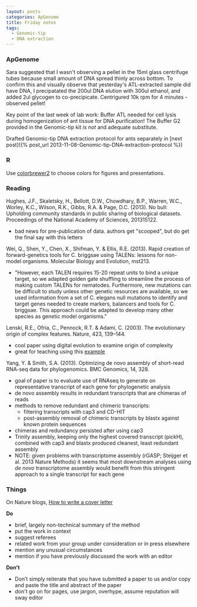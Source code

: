 ```yaml
---
layout: posts
categories: ApGenome
title: Friday notes
tags:
  - Genomic-tip
  - DNA extraction
---
```


### ApGenome

Sara suggested that I wasn't observing a pellet in the 15ml glass centrifuge tubes because small amount of DNA spread thinly across bottom. To confirm this and visually observe that yesterday's ATL-extracted sample did have DNA, I precipatated the 200ul DNA elution with 300ul ethanol, and added 2ul glycogen to co-precipicate. Centrigured 10k rpm for 4 minutes - observed pellet! 

Key point of the last week of lab work: Buffer ATL needed for cell lysis during homogenization of ant tissue for DNA purification! The Buffer G2 provided in the Genomic-tip kit *is not* and adequate substitute.

Drafted Genomic-tip DNA extraction protocol for ants separately in [next post]({% post_url 2013-11-08-Genomic-tip-DNA-extraction-protocol %})

### R

Use [colorbrewer2](http://colorbrewer2.org/) to choose colors for figures and presentations.

### Reading

Hughes, J.F., Skaletsky, H., Bellott, D.W., Chowdhary, B.P., Warren, W.C., Worley, K.C., Wilson, R.K., Gibbs, R.A. & Page, D.C. (2013). No bull: Upholding community standards in public sharing of biological datasets. Proceedings of the National Academy of Sciences, 201315122.

  - bad news for pre-publication of data. authors get "scooped", but do get the final say with this letters

Wei, Q., Shen, Y., Chen, X., Shifman, Y. & Ellis, R.E. (2013). Rapid creation of forward-genetics tools for C. briggsae using TALENs: lessons for non-model organisms. Molecular Biology and Evolution, mst213.

  - "However, each TALEN requires 15-20 repeat units to bind a unique target, so we adapted golden gate shuffling to streamline the process of making custom TALENs for nematodes. Furthermore, new mutations can be difficult to study unless other genetic resources are available, so we used information from a set of C. elegans null mutations to identify and target genes needed to create markers, balancers and tools for C. briggsae. This approach could be adapted to develop many other species as genetic model organisms."

Lenski, R.E., Ofria, C., Pennock, R.T. & Adami, C. (2003). The evolutionary origin of complex features. Nature, 423, 139–144.

  - cool paper using digital evolution to examine origin of complexity
  - great for teaching using this [example](http://nbviewer.ipython.org/urls/raw.github.com/beacon-center/2013-intro-computational-science/master/notebooks/hw6-The%2520evolutionary%2520origin%2520of%2520complex%2520features.ipynb)

Yang, Y. & Smith, S.A. (2013). Optimizing de novo assembly of short-read RNA-seq data for phylogenomics. BMC Genomics, 14, 328. 

  - goal of paper is to evaluate use of RNAseq to generate on representative transcript of each gene for phylogenetic analysis
  - de novo assembly results in redundant transcripts that are chimeras of reads
  - methods to remove redundant and chimeric transcripts:
    - filtering transcripts with cap3 and CD-HIT 
    - post-assembly removal of chimeric transcripts by blastx against known protein sequences
  - chimeras and redundancy persisted after using cap3 
  - Trinity assembly, keeping only the highest covered transcript (pickH), combined with cap3 and blastx produced cleanest, least redundant assembly
  - NOTE: given problems with transcriptome assembly (rGASP; Steijger et al. 2013 Nature Methods) it seems that most downstream analyses using *de novo* transcriptome assembly would benefit from this stringent approach to a single transcript for each gene

  
### Things

On Nature blogs, [How to write a cover letter](http://blogs.nature.com/methagora/2013/09/how-to-write-a-cover-letter.html)

**Do**
  
  - brief, largely non-technical summary of the method
  - put the work in context
  - suggest referees
  - related work from your group under consideration or in press elsewhere
  - mention any unusual circumstances
  - mention if you have previously discussed the work with an editor

**Don't**

  - Don’t simply reiterate that you have submitted a paper to us and/or copy and paste the title and abstract of the paper
  - don't go on for pages, use jargon, overhype, assume reputation will sway editor


